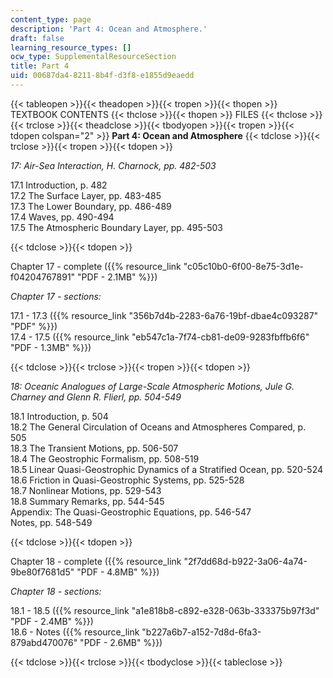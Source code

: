 ```yaml
---
content_type: page
description: 'Part 4: Ocean and Atmosphere.'
draft: false
learning_resource_types: []
ocw_type: SupplementalResourceSection
title: Part 4
uid: 00687da4-8211-8b4f-d3f8-e1855d9eaedd
---
```

{{< tableopen >}}{{< theadopen >}}{{< tropen >}}{{< thopen >}}
TEXTBOOK CONTENTS
{{< thclose >}}{{< thopen >}}
FILES
{{< thclose >}}{{< trclose >}}{{< theadclose >}}{{< tbodyopen >}}{{< tropen >}}{{< tdopen colspan="2" >}}
**Part 4: Ocean and Atmosphere**
{{< tdclose >}}{{< trclose >}}{{< tropen >}}{{< tdopen >}}

*17: Air-Sea Interaction, H. Charnock, pp. 482-503*

17.1 Introduction, p. 482   
17.2 The Surface Layer, pp. 483-485   
17.3 The Lower Boundary, pp. 486-489   
17.4 Waves, pp. 490-494   
17.5 The Atmospheric Boundary Layer, pp. 495-503

{{< tdclose >}}{{< tdopen >}}

Chapter 17 - complete ({{% resource_link "c05c10b0-6f00-8e75-3d1e-f04204767891" "PDF - 2.1MB" %}})

*Chapter 17 - sections:*

17.1 - 17.3 ({{% resource_link "356b7d4b-2283-6a76-19bf-dbae4c093287" "PDF" %}})   
17.4 - 17.5 ({{% resource_link "eb547c1a-7f74-cb81-de09-9283fbffb6f6" "PDF - 1.3MB" %}})

{{< tdclose >}}{{< trclose >}}{{< tropen >}}{{< tdopen >}}

*18: Oceanic Analogues of Large-Scale Atmospheric Motions, Jule G. Charney and Glenn R. Flierl, pp. 504-549*

18.1 Introduction, p. 504   
18.2 The General Circulation of Oceans and Atmospheres Compared, p. 505   
18.3 The Transient Motions, pp. 506-507   
18.4 The Geostrophic Formalism, pp. 508-519   
18.5 Linear Quasi-Geostrophic Dynamics of a Stratified Ocean, pp. 520-524   
18.6 Friction in Quasi-Geostrophic Systems, pp. 525-528   
18.7 Nonlinear Motions, pp. 529-543   
18.8 Summary Remarks, pp. 544-545   
Appendix: The Quasi-Geostrophic Equations, pp. 546-547   
Notes, pp. 548-549

{{< tdclose >}}{{< tdopen >}}

Chapter 18 - complete ({{% resource_link "2f7dd68d-b922-3a06-4a74-9be80f7681d5" "PDF - 4.8MB" %}})

*Chapter 18 - sections:*

18.1 - 18.5 ({{% resource_link "a1e818b8-c892-e328-063b-333375b97f3d" "PDF - 2.4MB" %}})   
18.6 - Notes ({{% resource_link "b227a6b7-a152-7d8d-6fa3-879abd470076" "PDF - 2.6MB" %}})

{{< tdclose >}}{{< trclose >}}{{< tbodyclose >}}{{< tableclose >}}